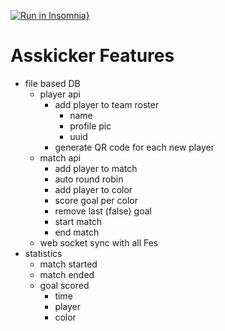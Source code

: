 [![Run in Insomnia}](https://insomnia.rest/images/run.svg)](https://insomnia.rest/run/?label=asskicker%20api&uri=https%3A%2F%2Fraw.githubusercontent.com%2Fdirk-rossbach%2Fasskicker%2Fmaster%2Fbackend%2Finsomnia%2520asskicker.json)

# Asskicker Features
* file based DB
	* player api
		* add player to team roster
			* name
			* profile pic
			* uuid
		* generate QR code for each new player
	*  match api
		* add player to match
		* auto round robin
		* add player to color
		* score goal per color
		* remove last (false) goal
		* start match
		* end match
	* web socket sync with all Fes 
* statistics
	* match started
	* match ended
	* goal scored
		* time
		* player
		* color
	

